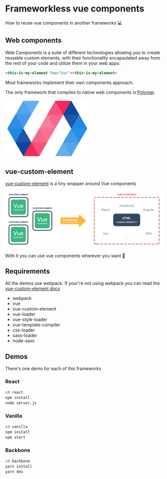 # Frameworkless vue components

How to reuse vue components in another frameworks 💻

## Web components

Web Components is a suite of different technologies allowing you to create reusable 
custom elements, with their functionality encapsulated away from the rest of your code
and utilize them in your web apps:

```html
<this-is-my-element foo="bar"><this-is-my-element>
```

Most frameworks implement their own components approach.

The only framework that compiles to native web components is [Polymer](https://www.polymer-project.org/).

![Polymer](img/polymer.png)

## vue-custom-element

[vue-custom-element](https://github.com/karol-f/vue-custom-element) is a tiny wrapper around Vue components

![vue-custom-element](img/vue-custom-element.png)

With it you can use vue components wherever you want 💃

## Requirements   

All the demos use webpack.
If your're not using webpack you can read the [vue-custom-element docs](https://github.com/karol-f/vue-custom-element)

- webpack
- vue
- vue-custom-element 
- vue-loader
- vue-style-loader
- vue-template-compiler
- css-loader
- sass-loader
- node-sass

## Demos

There's one demo for each of this frameworks

### React 

```bash
cd react
npm install
node server.js
```

### Vanilla

```bash
cd vanilla
npm install
npm start
```

### Backbone

```bash
cd backbone
yarn install
yarn dev
```